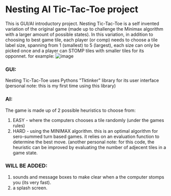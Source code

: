 # Nesting AI Tic-Tac-Toe project

This is GUI/AI introductory project.
Nesting Tic-Tac-Toe is a self invented variation of the original game (made up to challenge the Minimax algorithm with a larger amount of possible states).
In this variation, in addition to choosing to best game tile, each player (or comp) needs to choose a tile label size, spanning from 1 (smallest) to 5 (largest),
each size can only be picked once and a player can STOMP tiles with smaller tiles for its opponnet.
for example:
![image](https://user-images.githubusercontent.com/63443963/185794985-e3e67050-a948-4125-bf37-bc66395691f4.png)

### GUI:
Nesting Tic-Tac-Toe uses Pythons "Tktinker" library for its user interface (personal note: this is my first time using this library)

### AI:
The game is made up of 2 possible heuristics to choose from:
1. EASY - where the computers chooses a tile randomly (under the games rules)
2. HARD - using the MINIMAX algorithm. this is an optimal algorithm for sero-summed turn based games. it relies on an evaluation function to determine the best move.
          (another personal note: for this code, the heuristic can be improved by evaluating the number of adjecent tiles in a game state.
          
### WILL BE ADDED:
1. sounds and message boxes to make clear when a the computer stomps you (its very fast).
2. a splash screen.



